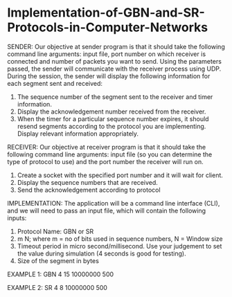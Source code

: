 # Implementation-of-GBN-and-SR-Protocols-in-Computer-Networks

SENDER:
Our objective at sender program is that it should take the following command line arguments: input file, port number on which receiver is connected and number of packets you want to send. Using the parameters passed, the sender will communicate with the receiver process using UDP. During the session, the sender will display the following information for each segment sent and received:
1. The sequence number of the segment sent to the receiver and timer information.
2. Display the acknowledgement number received from the receiver.
3. When the timer for a particular sequence number expires, it should resend segments according to the protocol you are implementing. Display relevant information appropriately.

RECEIVER:
Our objective at receiver program is that it should take the following command line arguments: input file (so you can determine the type of protocol to use) and the port number the receiver will run on.
1. Create a socket with the specified port number and it will wait for client.
2. Display the sequence numbers that are received.
3. Send the acknowledgement according to protocol

IMPLEMENTATION:
The application will be a command line interface (CLI), and we will need to pass an input file, which will contain the following inputs:
1. Protocol Name: GBN or SR
2. m N; where m = no of bits used in sequence numbers, N = Window size
3. Timeout period in micro second/millisecond. Use your judgement to set the value during simulation (4 seconds is
good for testing).
4. Size of the segment in bytes

EXAMPLE 1:
GBN
4 15
10000000
500

EXAMPLE 2:
SR 
4 8 
10000000 
500
